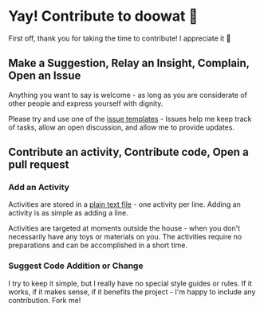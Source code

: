 # Yay! Contribute to doowat 🎉

First off, thank you for taking the time to contribute! I appreciate it 🤩

## Make a Suggestion, Relay an Insight, Complain, Open an Issue

Anything you want to say is welcome - as long as you are considerate of other people and express yourself with dignity.

Please try and use one of the [issue templates](https://github.com/doowat/doowat.github.io/issues/new/choose) - Issues help me keep track of tasks, allow an open discussion, and allow me to provide updates.

## Contribute an activity, Contribute code, Open a pull request

### Add an Activity
Activities are stored in a [plain text file](https://github.com/doowat/doowat.github.io/blob/master/src/activities/) - one activity per line. Adding an activity is as simple as adding a line.

Activities are targeted at moments outside the house - when you don't necessarily have any toys or materials on you. The activities require no preparations and can be accomplished in a short time.

### Suggest Code Addition or Change
I try to keep it simple, but I really have no special style guides or rules. If it works, if it makes sense, if it benefits the project - I'm happy to include any contribution. Fork me!
